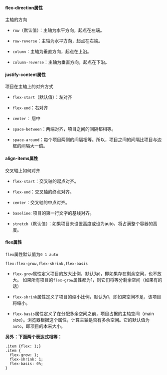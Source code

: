 #### flex-direction属性

主轴的方向

* `row`（默认值）：主轴为水平方向，起点在左端。

* `row-reverse`：主轴为水平方向，起点在右端。

* `column`：主轴为垂直方向，起点在上沿。

* `column-reverse`：主轴为垂直方向，起点在下沿。

#### justify-content属性

项目在主轴上的对齐方式

* `flex-start`（默认值）：左对齐

* `flex-end`：右对齐

* `center`： 居中

* `space-between`：两端对齐，项目之间的间隔都相等。

* `space-around`：每个项目两侧的间隔相等。所以，项目之间的间隔比项目与边框的间隔大一倍。

#### align-items属性

交叉轴上如何对齐

* `flex-start`：交叉轴的起点对齐。

* `flex-end`：交叉轴的终点对齐。

* `center`：交叉轴的中点对齐。

* `baseline`: 项目的第一行文字的基线对齐。

* `stretch`（默认值）：如果项目未设置高度或设为auto，将占满整个容器的高度。

#### flex属性

`flex`属性默认值为`0 1 auto`

`flex:flex-grow,flex-shrink,flex-basis`

* `flex-grow`属性定义项目的放大比例，默认为`0`，即如果存在剩余空间，也不放大。 如果所有项目的`flex-grow`属性都为1，则它们将等分剩余空间（如果有的话）

* `flex-shrink`属性定义了项目的缩小比例，默认为1，即如果空间不足，该项目将缩小。

* `flex-basis`属性定义了在分配多余空间之前，项目占据的主轴空间（main size）。浏览器根据这个属性，计算主轴是否有多余空间。它的默认值为`auto`，即项目的本来大小。

**另外：下面两个表达式相等：**

```
.item {flex: 1;}
.item {
  flex-grow: 1;
  flex-shrink: 1;
  flex-basis: 0%;
}
```



